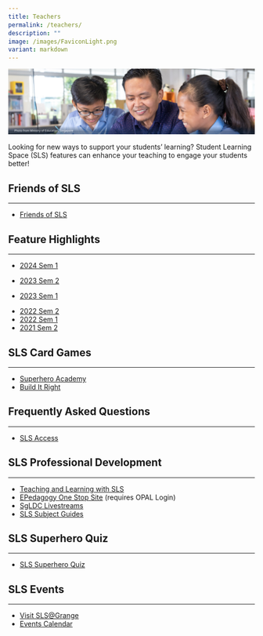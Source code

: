```yaml
---
title: Teachers
permalink: /teachers/
description: ""
image: /images/FaviconLight.png
variant: markdown
---
```

<img alt="Teachers Hero" src="/images/2Teacher/Teachers%20Hero.png">
<p>
Looking for new ways to support your students’ learning? Student Learning Space (SLS) features can enhance your teaching to engage your students better!</p>
<h2 id="feature-highlights">Friends of SLS</h2>
<hr>
<ul>
<li><a target="_blank" href="/teachers/friends-of-sls/index/">Friends of SLS</a></li>
</ul>
<h2 id="feature-highlights">Feature Highlights</h2>
<hr>
<ul>
<li><p><a target="_blank" href="/teachers/feature-highlights/2024-sem1/">2024 Sem 1</a></p></li>
<li><p><a target="_blank" href="/teachers/feature-highlights/2023-sem2/">2023 Sem 2</a></p></li>
<li><p><a target="_blank" href="/teachers/feature-highlights/2023-sem1/">2023 Sem 1</a></p></li>
<li><a target="_blank" href="/teachers/feature-highlights/2022-sem2/">2022 Sem 2</a>
</li><li><a target="_blank" href="/teachers/feature-highlights/2022-sem1/">2022 Sem 1</a>
</li><li><a target="_blank" href="/teachers/feature-highlights/2021-sem2/">2021 Sem 2</a></li></ul>

<h2 id="build-the-sls-card-game">SLS Card Games</h2>
<hr>
<ul><li><a target="_blank" href="/teachers/sls-card-games/superhero-academy/">Superhero Academy</a></li>
<li><a target="_blank" href="/teachers/sls-card-games/build-it-right/">Build It Right</a></li></ul>
<h2 id="frequently-asked-questions">Frequently Asked Questions</h2>
<hr>
<ul><li><a target="_blank" href="/teachers/frequently-asked-questions/">SLS Access</a></li></ul>
<h2 id="sls-professional-development">SLS Professional Development</h2>
<hr>
<ul><li><a target="_blank" href="/teachers/sls-professional-development/teaching-and-learning-with-sls/">Teaching and Learning with SLS</a></li>
<li><a target="_blank" href="/teachers/sls-professional-development/epedagogy-one-stop-site/">EPedagogy One Stop Site</a> (requires OPAL Login)</li>
<li><a target="_blank" href="/teachers/sls-professional-development/sgldc-livestreams/">SgLDC Livestreams</a></li>
<li><a target="_blank" href="/teachers/sls-professional-development/sls-subject-guides/">SLS Subject Guides</a></li></ul>
<h2 id="sls-professional-development">SLS Superhero Quiz</h2>
<hr>
<ul><li><a target="_blank" href="/teachers/sls-superhero-quiz/index/">SLS Superhero Quiz</a></li></ul>
<p></p><h2 id="sls-professional-development">SLS Events</h2>
<hr>
<ul>
<li><a target="_blank" href="/teachers/sls-events/visit-sls-grange/">Visit SLS@Grange</a></li>
	<li><a target="_blank" href="/teachers/sls-events/events-calendar/">Events Calendar</a></li>
</ul>
